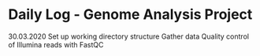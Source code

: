 # Daily Log - Genome Analysis Project

30.03.2020  Set up working directory structure
            Gather data
            Quality control of Illumina reads with FastQC
